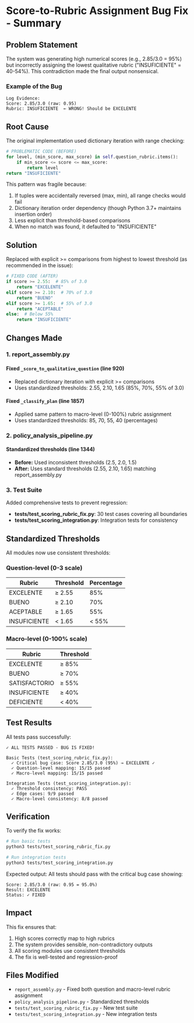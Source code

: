 # Score-to-Rubric Assignment Bug Fix - Summary

## Problem Statement

The system was generating high numerical scores (e.g., 2.85/3.0 = 95%) but incorrectly assigning the lowest qualitative rubric ("INSUFICIENTE" = 40-54%). This contradiction made the final output nonsensical.

### Example of the Bug
```
Log Evidence:
Score: 2.85/3.0 (raw: 0.95)
Rubric: INSUFICIENTE  ← WRONG! Should be EXCELENTE
```

## Root Cause

The original implementation used dictionary iteration with range checking:

```python
# PROBLEMATIC CODE (BEFORE)
for level, (min_score, max_score) in self.question_rubric.items():
    if min_score <= score <= max_score:
        return level
return "INSUFICIENTE"
```

This pattern was fragile because:
1. If tuples were accidentally reversed (max, min), all range checks would fail
2. Dictionary iteration order dependency (though Python 3.7+ maintains insertion order)
3. Less explicit than threshold-based comparisons
4. When no match was found, it defaulted to "INSUFICIENTE"

## Solution

Replaced with explicit >= comparisons from highest to lowest threshold (as recommended in the issue):

```python
# FIXED CODE (AFTER)
if score >= 2.55:  # 85% of 3.0
    return "EXCELENTE"
elif score >= 2.10:  # 70% of 3.0
    return "BUENO"
elif score >= 1.65:  # 55% of 3.0
    return "ACEPTABLE"
else:  # Below 55%
    return "INSUFICIENTE"
```

## Changes Made

### 1. report_assembly.py

#### Fixed `_score_to_qualitative_question` (line 920)
- Replaced dictionary iteration with explicit >= comparisons
- Uses standardized thresholds: 2.55, 2.10, 1.65 (85%, 70%, 55% of 3.0)

#### Fixed `_classify_plan` (line 1857)
- Applied same pattern to macro-level (0-100%) rubric assignment
- Uses standardized thresholds: 85, 70, 55, 40 (percentages)

### 2. policy_analysis_pipeline.py

#### Standardized thresholds (line 1344)
- **Before:** Used inconsistent thresholds (2.5, 2.0, 1.5)
- **After:** Uses standard thresholds (2.55, 2.10, 1.65) matching report_assembly.py

### 3. Test Suite

Added comprehensive tests to prevent regression:
- **tests/test_scoring_rubric_fix.py**: 30 test cases covering all boundaries
- **tests/test_scoring_integration.py**: Integration tests for consistency

## Standardized Thresholds

All modules now use consistent thresholds:

### Question-level (0-3 scale)
| Rubric        | Threshold | Percentage |
|---------------|-----------|------------|
| EXCELENTE     | ≥ 2.55    | 85%        |
| BUENO         | ≥ 2.10    | 70%        |
| ACEPTABLE     | ≥ 1.65    | 55%        |
| INSUFICIENTE  | < 1.65    | < 55%      |

### Macro-level (0-100% scale)
| Rubric        | Threshold |
|---------------|-----------|
| EXCELENTE     | ≥ 85%     |
| BUENO         | ≥ 70%     |
| SATISFACTORIO | ≥ 55%     |
| INSUFICIENTE  | ≥ 40%     |
| DEFICIENTE    | < 40%     |

## Test Results

All tests pass successfully:

```
✓ ALL TESTS PASSED - BUG IS FIXED!

Basic Tests (test_scoring_rubric_fix.py):
  ✓ Critical bug case: Score 2.85/3.0 (95%) → EXCELENTE ✓
  ✓ Question-level mapping: 15/15 passed
  ✓ Macro-level mapping: 15/15 passed

Integration Tests (test_scoring_integration.py):
  ✓ Threshold consistency: PASS
  ✓ Edge cases: 9/9 passed  
  ✓ Macro-level consistency: 8/8 passed
```

## Verification

To verify the fix works:

```bash
# Run basic tests
python3 tests/test_scoring_rubric_fix.py

# Run integration tests
python3 tests/test_scoring_integration.py
```

Expected output: All tests should pass with the critical bug case showing:
```
Score: 2.85/3.0 (raw: 0.95 = 95.0%)
Result: EXCELENTE
Status: ✓ FIXED
```

## Impact

This fix ensures that:
1. High scores correctly map to high rubrics
2. The system provides sensible, non-contradictory outputs
3. All scoring modules use consistent thresholds
4. The fix is well-tested and regression-proof

## Files Modified

- `report_assembly.py` - Fixed both question and macro-level rubric assignment
- `policy_analysis_pipeline.py` - Standardized thresholds
- `tests/test_scoring_rubric_fix.py` - New test suite
- `tests/test_scoring_integration.py` - New integration tests
